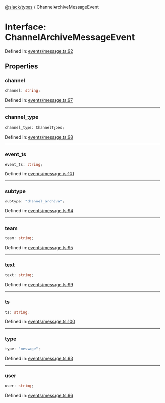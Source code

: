 [@slack/types](../index.md) / ChannelArchiveMessageEvent

# Interface: ChannelArchiveMessageEvent

Defined in: [events/message.ts:92](https://github.com/slackapi/node-slack-sdk/blob/main/packages/types/src/events/message.ts#L92)

## Properties

### channel

```ts
channel: string;
```

Defined in: [events/message.ts:97](https://github.com/slackapi/node-slack-sdk/blob/main/packages/types/src/events/message.ts#L97)

***

### channel\_type

```ts
channel_type: ChannelTypes;
```

Defined in: [events/message.ts:98](https://github.com/slackapi/node-slack-sdk/blob/main/packages/types/src/events/message.ts#L98)

***

### event\_ts

```ts
event_ts: string;
```

Defined in: [events/message.ts:101](https://github.com/slackapi/node-slack-sdk/blob/main/packages/types/src/events/message.ts#L101)

***

### subtype

```ts
subtype: "channel_archive";
```

Defined in: [events/message.ts:94](https://github.com/slackapi/node-slack-sdk/blob/main/packages/types/src/events/message.ts#L94)

***

### team

```ts
team: string;
```

Defined in: [events/message.ts:95](https://github.com/slackapi/node-slack-sdk/blob/main/packages/types/src/events/message.ts#L95)

***

### text

```ts
text: string;
```

Defined in: [events/message.ts:99](https://github.com/slackapi/node-slack-sdk/blob/main/packages/types/src/events/message.ts#L99)

***

### ts

```ts
ts: string;
```

Defined in: [events/message.ts:100](https://github.com/slackapi/node-slack-sdk/blob/main/packages/types/src/events/message.ts#L100)

***

### type

```ts
type: "message";
```

Defined in: [events/message.ts:93](https://github.com/slackapi/node-slack-sdk/blob/main/packages/types/src/events/message.ts#L93)

***

### user

```ts
user: string;
```

Defined in: [events/message.ts:96](https://github.com/slackapi/node-slack-sdk/blob/main/packages/types/src/events/message.ts#L96)
